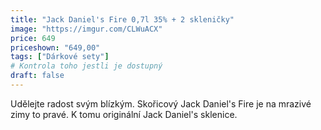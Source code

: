 ```yaml
---
title: "Jack Daniel's Fire 0,7l 35% + 2 skleničky"
image: "https://imgur.com/CLWuACX"
price: 649
priceshown: "649,00"
tags: ["Dárkové sety"]
# Kontrola toho jestli je dostupný
draft: false
---
```


Udělejte radost svým blízkým. Skořicový Jack Daniel's Fire je na mrazivé zimy to pravé. K tomu originální Jack Daniel's sklenice.
